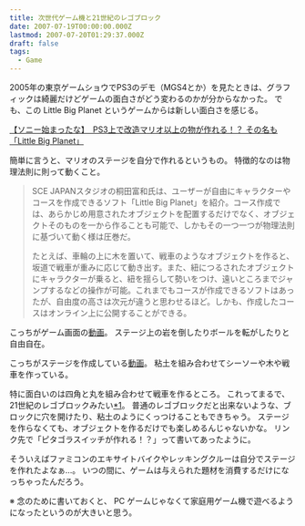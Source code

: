 ```yaml
---
title: 次世代ゲーム機と21世紀のレゴブロック
date: 2007-07-19T00:00:00.000Z
lastmod: 2007-07-20T01:29:37.000Z
draft: false
tags:
  - Game
---
```


2005年の東京ゲームショウでPS3のデモ（MGS4とか）を見たときは、グラフィックは綺麗だけどゲームの面白さがどう変わるのかが分からなかった。 でも、この Little Big Planet というゲームからは新しい面白さを感じる。

[【ソニー始まったな】　PS3上で改造マリオ以上の物が作れる！？ その名も「Little Big Planet」](http://news4vip.livedoor.biz/archives/51013480.html)

簡単に言うと、マリオのステージを自分で作れるというもの。 特徴的なのは物理法則に則って動くこと。

> SCE JAPANスタジオの桐田富和氏は、ユーザーが自由にキャラクターやコースを作成できるソフト「Little Big Planet」を紹介。コース作成では、あらかじめ用意されたオブジェクトを配置するだけでなく、オブジェクトそのものを一から作ることも可能で、しかもその一つ一つが物理法則に基づいて動く様は圧巻だ。
>
> たとえば、車輪の上に木を置いて、戦車のようなオブジェクトを作ると、坂道で戦車が重みに応じて動き出す。また、紐につるされたオブジェクトにキャラクターが乗ると、紐を揺らして勢いをつけ、遠いところまでジャンプするなどの操作が可能。これまでもコースが作成できるソフトはあったが、自由度の高さは次元が違うと思わせるほど。しかも、作成したコースはオンライン上に公開することができる。

こっちがゲーム画面の[動画](http://jp.youtube.com/watch?v=MuoRp32W5l0)。 ステージ上の岩を倒したりボールを転がしたりと自由自在。

こっちがステージを作成している[動画](http://jp.youtube.com/watch?v=ebWjROZ-jFM)。 粘土を組み合わせてシーソーや木や戦車を作っている。

特に面白いのは四角と丸を組み合わせて戦車を作るところ。 これってまるで、21世紀のレゴブロックみたい[\*1](# "もちろん、子供の教育には直接手を動かす本物のレゴブロックのほうがいいと思うけど")。 普通のレゴブロックだと出来ないような、ブロックに穴を開けたり、粘土のようにくっつけることもできちゃう。 ステージを作らなくても、オブジェクトを作るだけでも楽しめるんじゃないかな。 リンク先で「ピタゴラスイッチが作れる！？」って書いてあったように。

そういえばファミコンのエキサイトバイクやレッキングクルーは自分でステージを作れたよなぁ…。 いつの間に、ゲームは与えられた題材を消費するだけになっちゃったんだろう。

※ 念のために書いておくと、 PC ゲームじゃなくて家庭用ゲーム機で遊べるようになったというのが大きいと思う。
